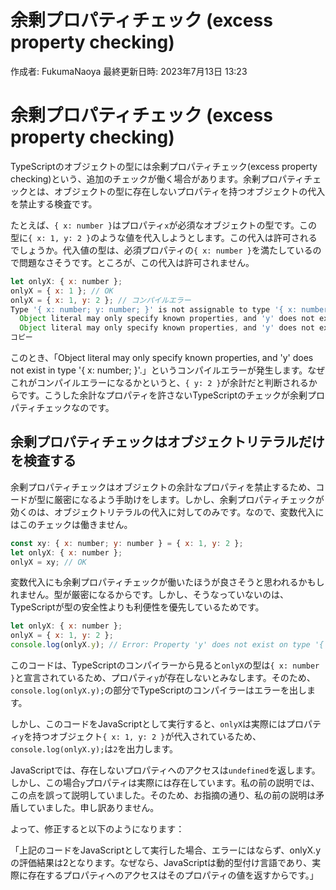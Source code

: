 # 余剰プロパティチェック (excess property checking)

作成者: FukumaNaoya
最終更新日時: 2023年7月13日 13:23

# **余剰プロパティチェック (excess property checking)**

TypeScriptのオブジェクトの型には余剰プロパティチェック(excess property checking)という、追加のチェックが働く場合があります。余剰プロパティチェックとは、オブジェクトの型に存在しないプロパティを持つオブジェクトの代入を禁止する検査です。

たとえば、`{ x: number }`はプロパティ`x`が必須なオブジェクトの型です。この型に`{ x: 1, y: 2 }`のような値を代入しようとします。この代入は許可されるでしょうか。代入値の型は、必須プロパティの`{ x: number }`を満たしているので問題なさそうです。ところが、この代入は許可されません。

```jsx
let onlyX: { x: number };
onlyX = { x: 1 }; // OK
onlyX = { x: 1, y: 2 }; // コンパイルエラー
Type '{ x: number; y: number; }' is not assignable to type '{ x: number; }'.
  Object literal may only specify known properties, and 'y' does not exist in type '{ x: number; }'.Type '{ x: number; y: number; }' is not assignable to type '{ x: number; }'.
  Object literal may only specify known properties, and 'y' does not exist in type '{ x: number; }'.
コピー
```

このとき、「Object literal may only specify known properties, and 'y' does not exist in type '{ x: number; }'.」というコンパイルエラーが発生します。なぜこれがコンパイルエラーになるかというと、`{ y: 2 }`が余計だと判断されるからです。こうした余計なプロパティを許さないTypeScriptのチェックが余剰プロパティチェックなのです。

## 余剰プロパティチェックはオブジェクトリテラルだけを検査する[](https://typescriptbook.jp/reference/values-types-variables/object/excess-property-checking#%E4%BD%99%E5%89%B0%E3%83%97%E3%83%AD%E3%83%91%E3%83%86%E3%82%A3%E3%83%81%E3%82%A7%E3%83%83%E3%82%AF%E3%81%AF%E3%82%AA%E3%83%96%E3%82%B8%E3%82%A7%E3%82%AF%E3%83%88%E3%83%AA%E3%83%86%E3%83%A9%E3%83%AB%E3%81%A0%E3%81%91%E3%82%92%E6%A4%9C%E6%9F%BB%E3%81%99%E3%82%8B)

余剰プロパティチェックはオブジェクトの余計なプロパティを禁止するため、コードが型に厳密になるよう手助けをします。しかし、余剰プロパティチェックが効くのは、オブジェクトリテラルの代入に対してのみです。なので、変数代入にはこのチェックは働きません。

```jsx
const xy: { x: number; y: number } = { x: 1, y: 2 };
let onlyX: { x: number };
onlyX = xy; // OK

```

変数代入にも余剰プロパティチェックが働いたほうが良さそうと思われるかもしれません。型が厳密になるからです。しかし、そうなっていないのは、TypeScriptが型の安全性よりも利便性を優先しているためです。

```jsx
let onlyX: { x: number };
onlyX = { x: 1, y: 2 };
console.log(onlyX.y); // Error: Property 'y' does not exist on type '{ x: number; }'

```

このコードは、TypeScriptのコンパイラーから見ると`onlyX`の型は`{ x: number }`と宣言されているため、プロパティ`y`が存在しないとみなします。そのため、`console.log(onlyX.y);`の部分でTypeScriptのコンパイラーはエラーを出します。

しかし、このコードをJavaScriptとして実行すると、`onlyX`は実際にはプロパティ`y`を持つオブジェクト`{ x: 1, y: 2 }`が代入されているため、`console.log(onlyX.y);`は`2`を出力します。

JavaScriptでは、存在しないプロパティへのアクセスは`undefined`を返します。しかし、この場合`y`プロパティは実際には存在しています。私の前の説明では、この点を誤って説明していました。そのため、お指摘の通り、私の前の説明は矛盾していました。申し訳ありません。

よって、修正すると以下のようになります：

「上記のコードをJavaScriptとして実行した場合、エラーにはならず、onlyX.yの評価結果は2となります。なぜなら、JavaScriptは動的型付け言語であり、実際に存在するプロパティへのアクセスはそのプロパティの値を返すからです。」